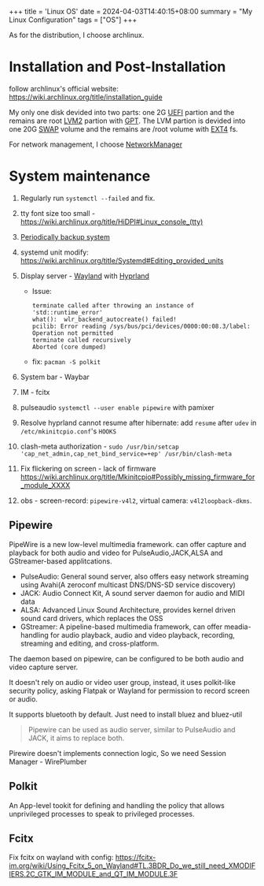 +++
title = 'Linux OS'
date = 2024-04-03T14:40:15+08:00
summary = "My Linux Configuration"
tags = ["OS"]
+++

As for the distribution, I choose archlinux.

# Installation and Post-Installation

follow archlinux's official website: <https://wiki.archlinux.org/title/installation_guide>

My only one disk devided into two parts: one 2G [UEFI](https://wiki.archlinux.org/title/Unified_Extensible_Firmware_Interface) partion and the remains are root [LVM2](https://wiki.archlinux.org/title/Install_Arch_Linux_on_LVM) partion with [GPT](https://wiki.archlinux.org/title/Partitioning#GUID_Partition_Table). The LVM partion is devided into one 20G [SWAP](https://wiki.archlinux.org/title/Swap) volume and the remains are /root volume with [EXT4](https://wiki.archlinux.org/title/Ext4) fs.

For network management, I choose [NetworkManager](https://wiki.archlinux.org/title/NetworkManager)

# System maintenance

1. Regularly run `systemctl --failed` and fix.
2. tty font size too small - <https://wiki.archlinux.org/title/HiDPI#Linux_console_(tty)>
3. [Periodically backup system](https://wiki.archlinux.org/title/Cron)
4. systemd unit modify: <https://wiki.archlinux.org/title/Systemd#Editing_provided_units>
5. Display server - [Wayland](https://wiki.archlinux.org/title/Wayland) with [Hyprland](https://wiki.archlinux.org/title/Hyprland)

   - Issue:
     ```
     terminate called after throwing an instance of 'std::runtime_error'
     what():  wlr_backend_autocreate() failed!
     pcilib: Error reading /sys/bus/pci/devices/0000:00:08.3/label: Operation not permitted
     terminate called recursively
     Aborted (core dumped)
     ```
   - fix: `pacman -S polkit`

6. System bar - Waybar
7. IM - fcitx
8. pulseaudio `systemctl --user enable pipewire` with pamixer
9. Resolve hyprland cannot resume after hibernate: add `resume` after `udev` in `/etc/mkinitcpio.conf`'s `HOOKS`
10. clash-meta authorization - `sudo /usr/bin/setcap 'cap_net_admin,cap_net_bind_service=+ep' /usr/bin/clash-meta`
11. Fix flickering on screen - lack of firmware <https://wiki.archlinux.org/title/Mkinitcpio#Possibly_missing_firmware_for_module_XXXX>
12. obs - screen-record: `pipewire-v4l2`, virtual camera: `v4l2loopback-dkms`.

## Pipewire

PipeWire is a new low-level multimedia framework. can offer capture and playback for both audio and video for PulseAudio,JACK,ALSA and GStreamer-based applitcations.

- PulseAudio: General sound server, also offers easy network streaming using Avahi(A zeroconf multicast DNS/DNS-SD service discovery)
- JACK: Audio Connect Kit, A sound server daemon for audio and MIDI data
- ALSA: Advanced Linux Sound Architecture, provides kernel driven sound card drivers, which replaces the OSS
- GStreamer: A pipeline-based multimedia framework, can offer meadia-handling for audio playback, audio and video playback, recording, streaming and editing, and cross-platform.

The daemon based on pipewire, can be configured to be both audio and video capture server.

It doesn't rely on audio or video user group, instead, it uses polkit-like security policy, asking Flatpak or Wayland for permission to record screen or audio.

It supports bluetooth by default. Just need to install bluez and bluez-util

> Pipewire can be used as audio server, similar to PulseAudio and JACK, it aims to replace both.

Pirewire doesn't implements connection logic, So we need Session Manager - WirePlumber

## Polkit

An App-level tookit for defining and handling the policy that allows unprivileged processes to speak to privileged processes.

## Fcitx

Fix fcitx on wayland with config: <https://fcitx-im.org/wiki/Using_Fcitx_5_on_Wayland#TL.3BDR_Do_we_still_need_XMODIFIERS.2C_GTK_IM_MODULE_and_QT_IM_MODULE.3F>

